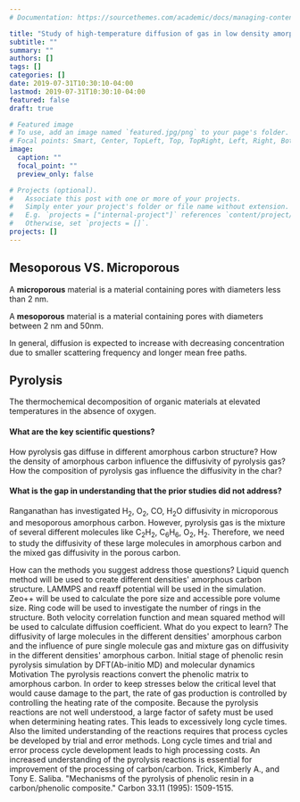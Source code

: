 ```yaml
---
# Documentation: https://sourcethemes.com/academic/docs/managing-content/

title: "Study of high-temperature diffusion of gas in low density amorphous carbon(Char) by Molecular Dynamics"
subtitle: ""
summary: ""
authors: []
tags: []
categories: []
date: 2019-07-31T10:30:10-04:00
lastmod: 2019-07-31T10:30:10-04:00
featured: false
draft: true

# Featured image
# To use, add an image named `featured.jpg/png` to your page's folder.
# Focal points: Smart, Center, TopLeft, Top, TopRight, Left, Right, BottomLeft, Bottom, BottomRight.
image:
  caption: ""
  focal_point: ""
  preview_only: false

# Projects (optional).
#   Associate this post with one or more of your projects.
#   Simply enter your project's folder or file name without extension.
#   E.g. `projects = ["internal-project"]` references `content/project/deep-learning/index.md`.
#   Otherwise, set `projects = []`.
projects: []
---
```


## Mesoporous VS. Microporous

A **microporous** material is a material containing pores with diameters less than 2 nm.

A **mesoporous** material is a material containing pores with diameters between 2 nm and 50nm.

In general, diffusion is expected to increase with decreasing concentration due to smaller scattering frequency and longer mean free paths.

## Pyrolysis

The thermochemical decomposition of organic materials at elevated temperatures in the absence of oxygen.

#### What are the key scientific questions?

How pyrolysis gas diffuse in different amorphous carbon structure? How the density of amorphous carbon influence the diffusivity of pyrolysis gas? How the composition of pyrolysis gas influence the diffusivity in the char?

#### What is the gap in understanding that the prior studies did not address?

Ranganathan has investigated H<sub>2</sub>, O<sub>2</sub>, CO, H<sub>2</sub>O diffusivity in microporous and mesoporous amorphous carbon. However, pyrolysis gas is the mixture of several different molecules like  C<sub>2</sub>H<sub>2</sub>, C<sub>6</sub>H<sub>6</sub>, O<sub>2</sub>, H<sub>2</sub>. Therefore, we need to study the diffusivity of these large molecules in amorphous carbon and the mixed gas diffusivity in the porous carbon.

How can the methods you suggest address those questions?
Liquid quench method will be used to create different densities' amorphous carbon structure. LAMMPS and reaxff potential will be used in the simulation. Zeo++ will be used to calculate the pore size and accessible pore volume size. Ring code will be used to investigate the number of rings in the structure. Both velocity correlation function and mean squared method will be used to calculate diffusion coefficient.
What do you expect to learn?
The diffusivity of large molecules in the different densities' amorphous carbon and the influence of pure single molecule gas and mixture gas on diffusivity in the different densities' amorphous carbon.
Initial stage of phenolic resin pyrolysis simulation by DFT(Ab-initio MD) and molecular dynamics
Motivation
The pyrolysis reactions convert the phenolic matrix to amorphous carbon. In order to keep stresses below the critical level that would cause damage to the part, the rate of gas production is controlled by controlling the heating rate of the composite. Because the pyrolysis reactions are not well understood, a large factor of safety must be used when determining heating rates. This leads to excessively long cycle times. Also the limited understanding of the reactions requires that process cycles be developed by trial and error methods. Long cycle times and trial and error process cycle development leads to high processing costs. An increased understanding of the pyrolysis reactions is essential for improvement of the processing of carbon/carbon. 
Trick, Kimberly A., and Tony E. Saliba. "Mechanisms of the pyrolysis of phenolic resin in a carbon/phenolic composite." Carbon 33.11 (1995): 1509-1515.